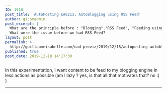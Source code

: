 ```yaml
---
ID: 1910
post_title: 'AutoPosting &#8211; AutoBlogging using RSS Feed'
author: gicomadmin
post_excerpt: |
  What are the principle before : "Blogging","RSS Feed", "Feeding using Pulling"?
  What were the issue before we had RSS Feed?
layout: post
permalink: >
  http://guillaumeisabelle.com/nad-previz/2019/12/18/autoposting-autoblogging-using-rss-feed/
published: true
post_date: 2019-12-18 14:17:39
---
```

<!-- wp:paragraph -->

In this experimentation, I want content to be feed to my blogging engine in less actions as possible (am I lazy ? yes, is that all that motivates that? no :) )

<!-- /wp:paragraph -->

<!-- wp:separator -->

<hr class="wp-block-separator" />

<!-- /wp:separator -->